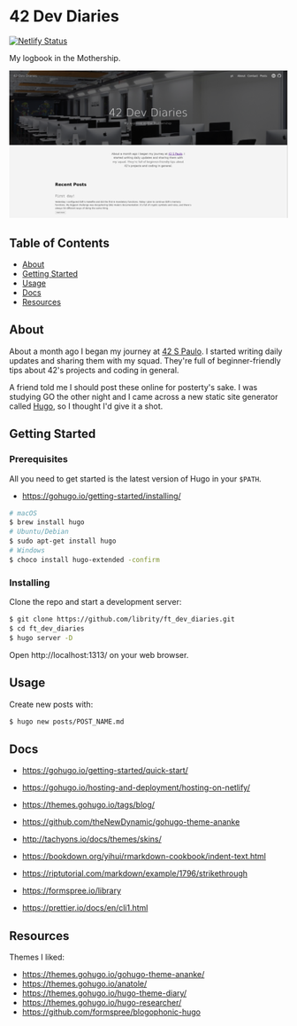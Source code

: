 # 42 Dev Diaries

[![Netlify Status](https://api.netlify.com/api/v1/badges/729c49dd-90a5-4059-aa68-3efc8195c9a6/deploy-status)](https://app.netlify.com/sites/42devdiaries/deploys)

My logbook in the Mothership.

<img src=".github/dev_diaries_home.png"/>

## Table of Contents

- [About](#about)
- [Getting Started](#getting_started)
- [Usage](#usage)
- [Docs](docs)
- [Resources](resources)

## About <a name = "about"></a>

About a month ago I began my journey at [42 S Paulo](https://www.42sp.org.br/).
I started writing daily updates and sharing them with my squad. They're full of
beginner-friendly tips about 42's projects and coding in general.

A friend told me I should post these online for posterty's sake. I was
studying GO the other night and I came across a new static site generator
called [Hugo](https://gohugo.io/), so I thought I'd give it a shot.

## Getting Started <a name = "getting_started"></a>

### Prerequisites

All you need to get started is the latest version of Hugo in your `$PATH`.

- https://gohugo.io/getting-started/installing/

```bash
# macOS
$ brew install hugo
# Ubuntu/Debian
$ sudo apt-get install hugo
# Windows
$ choco install hugo-extended -confirm
```

### Installing

Clone the repo and start a development server:

```bash
$ git clone https://github.com/librity/ft_dev_diaries.git
$ cd ft_dev_diaries
$ hugo server -D
```

Open http://localhost:1313/ on your web browser.

## Usage <a name = "usage"></a>

Create new posts with:

```bash
$ hugo new posts/POST_NAME.md
```

## Docs <a name = "docs"></a>

- https://gohugo.io/getting-started/quick-start/
- https://gohugo.io/hosting-and-deployment/hosting-on-netlify/

- https://themes.gohugo.io/tags/blog/
- https://github.com/theNewDynamic/gohugo-theme-ananke
- http://tachyons.io/docs/themes/skins/

- https://bookdown.org/yihui/rmarkdown-cookbook/indent-text.html
- https://riptutorial.com/markdown/example/1796/strikethrough

- https://formspree.io/library
- https://prettier.io/docs/en/cli1.html

## Resources <a name = "resources"></a>

Themes I liked:

- https://themes.gohugo.io/gohugo-theme-ananke/
- https://themes.gohugo.io/anatole/
- https://themes.gohugo.io/hugo-theme-diary/
- https://themes.gohugo.io/hugo-researcher/
- https://github.com/formspree/blogophonic-hugo
